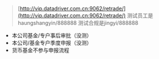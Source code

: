 > [http://vip.datadriver.com.cn:9062/retrade/](http://vip.datadriver.com.cn:9062/retrade/) 
> 测试员工是haungshangyin/888888 
> 测试合规是jingyi/888888

-   本公司基金/专户事后审批（没测）
-   本公司/基金专户季度申报（没测）
-   货币基金不参与申报流程